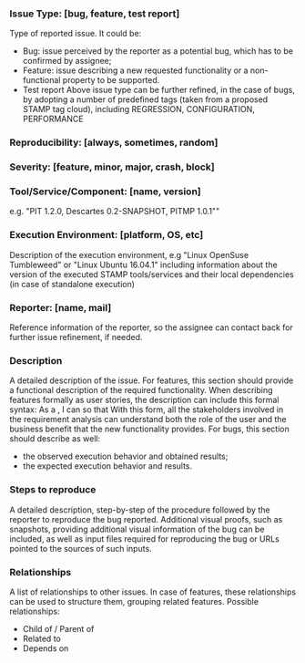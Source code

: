 ### Issue Type: [bug, feature, test report]
Type of reported issue. It could be:
  - Bug: issue perceived by the reporter as a potential bug, which has to be confirmed by assignee;
  - Feature: issue describing a new requested functionality or a non-functional property to be supported.
  - Test report
Above issue type can be further refined, in the case of bugs, by adopting a number of
predefined tags (taken from a proposed STAMP tag cloud), including REGRESSION, CONFIGURATION, PERFORMANCE
### Reproducibility: [always, sometimes, random]
### Severity: [feature, minor, major, crash, block]
### Tool/Service/Component: [name, version]
e.g. "PIT 1.2.0, Descartes 0.2-SNAPSHOT, PITMP 1.0.1""
### Execution Environment: [platform, OS, etc]
Description of the execution environment, e.g "Linux OpenSuse Tumbleweed" or "Linux Ubuntu 16.04.1"
including information about the version of the executed STAMP tools/services and their
local dependencies (in case of standalone execution)
### Reporter: [name, mail]
Reference information of the reporter, so the assignee can contact back for further issue refinement, if needed.

### Description
A detailed description of the issue.
For features, this section should provide a functional description of the required functionality. When describing features formally as user stories, the description can include this formal syntax:
As a <role>, I can <activity> so that <business value>
With this form, all the stakeholders involved in the requirement analysis can understand both the role of the user and the business benefit that the new functionality provides.
For bugs, this section should describe as well:
  - the observed execution behavior and obtained results;
  - the expected execution behavior and results.

### Steps to reproduce
A detailed description, step-by-step of the procedure followed by the reporter to reproduce the bug reported.
Additional visual proofs, such as snapshots, providing additional visual information of the bug can be included,
as well as input files required for reproducing the bug or URLs pointed to the sources of such inputs.

### Relationships
A list of relationships to other issues. In case of features, these relationships can be used to structure them,
grouping related features. Possible relationships:
  - Child of / Parent of
  - Related to
  - Depends on
